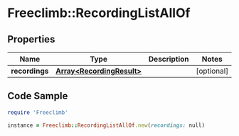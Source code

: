 # Freeclimb::RecordingListAllOf

## Properties

Name | Type | Description | Notes
------------ | ------------- | ------------- | -------------
**recordings** | [**Array&lt;RecordingResult&gt;**](RecordingResult.md) |  | [optional] 

## Code Sample

```ruby
require 'Freeclimb'

instance = Freeclimb::RecordingListAllOf.new(recordings: null)
```


